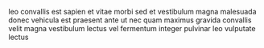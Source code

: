 leo convallis est sapien et vitae morbi sed et vestibulum magna malesuada donec
vehicula est praesent ante ut nec quam maximus gravida convallis velit magna
vestibulum lectus vel fermentum integer pulvinar leo vulputate lectus